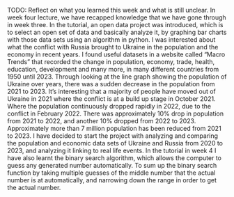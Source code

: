 TODO: Reflect on what you learned this week and what is still unclear.
In week four lecture, we have recapped knowledge that we have gone through in week three. In the tutorial, an open data project was introduced, which is to select an open set of data and basically analyze it, by graphing bar charts with those data sets using an algorithm in python. I was interested about what the conflict with Russia brought to Ukraine in the population and the economy in recent years. I found useful datasets in a website called “Macro Trends” that recorded the change in population, economy, trade, health, education, development and many more, in many different countries from 1950 until 2023. Through looking at the line graph showing the population of Ukraine over years, there was a sudden decrease in the population from 2021 to 2023. It’s interesting that a majority of people have moved out of Ukraine in 2021 where the conflict is at a build up stage in October 2021. Where the population continuously dropped rapidly in 2022, due to the conflict in February 2022. There was approximately 10% drop in population from 2021 to 2022, and another 10% dropped from 2022 to 2023. Approximately more than 7 million population has been reduced from 2021 to 2023.
I have decided to start the project with analyzing and comparing the population and economic data sets of Ukraine and Russia from 2020 to 2023, and analyzing it linking to real life events.
In the tutorial in week 4 I have also learnt the binary search algorithm, which allows the computer to guess any generated number automatically. To sum up the binary search function by taking multiple guesses of the middle number that the actual number is at automatically, and narrowing down the range in order to get the actual number.
